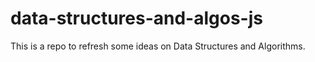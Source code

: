 # data-structures-and-algos-js
This is a repo to refresh some ideas on Data Structures and Algorithms.
